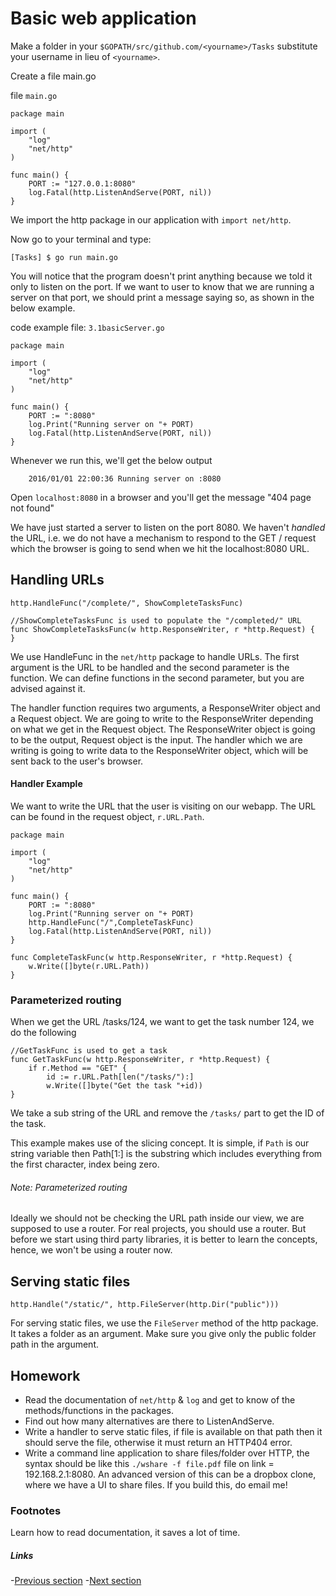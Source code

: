 # Basic web application

Make a folder in your `$GOPATH/src/github.com/<yourname>/Tasks` substitute your username in lieu of `<yourname>`.

Create a file main.go

file `main.go`

```golang
package main

import (
	"log"
	"net/http"
)

func main() {
	PORT := "127.0.0.1:8080"
	log.Fatal(http.ListenAndServe(PORT, nil))
}
```

We import the http package in our application with `import net/http`.

Now go to your terminal and type:

```console
[Tasks] $ go run main.go
```

You will notice that the program doesn't print anything because we told it only to listen on the port. If we want to user to know that we are running a server on that port, we should print a message saying so, as shown in the below example.

code example file: `3.1basicServer.go`

```golang
package main

import (
	"log"
	"net/http"
)

func main() {
	PORT := ":8080"
	log.Print("Running server on "+ PORT)
	log.Fatal(http.ListenAndServe(PORT, nil))
}
```

Whenever we run this, we'll get the below output

		2016/01/01 22:00:36 Running server on :8080

Open `localhost:8080` in a browser and you'll get the message "404 page not found"

We have just started a server to listen on the port 8080. We haven't _handled_ the URL, i.e. we do not have a mechanism to respond to the GET / request which the browser is going to send when we hit the localhost:8080 URL.

## Handling URLs

```golang
http.HandleFunc("/complete/", ShowCompleteTasksFunc)

//ShowCompleteTasksFunc is used to populate the "/completed/" URL
func ShowCompleteTasksFunc(w http.ResponseWriter, r *http.Request) {
}
```

We use HandleFunc in the `net/http` package to handle URLs. The first argument is the URL to be handled and the second parameter is the function. We can define functions in the second parameter, but you are advised against it.

The handler function requires two arguments, a ResponseWriter object and a Request object. We are going to write to the ResponseWriter depending on what we get in the Request object. The ResponseWriter object is going to be the output, Request object is the input. The handler which we are writing is going to write data to the ResponseWriter object, which will be sent back to the user's browser.

#### Handler Example

We want to write the URL that the user is visiting on our webapp. The URL can be found in the request object, `r.URL.Path`.

```golang
package main

import (
	"log"
	"net/http"
)

func main() {
	PORT := ":8080"
	log.Print("Running server on "+ PORT)
	http.HandleFunc("/",CompleteTaskFunc)
	log.Fatal(http.ListenAndServe(PORT, nil))
}

func CompleteTaskFunc(w http.ResponseWriter, r *http.Request) {
	w.Write([]byte(r.URL.Path))
}
```

### Parameterized routing

When we get the URL /tasks/124, we want to get the task number 124, we do the following

```golang
//GetTaskFunc is used to get a task
func GetTaskFunc(w http.ResponseWriter, r *http.Request) {
	if r.Method == "GET" {
		id := r.URL.Path[len("/tasks/"):]
		w.Write([]byte("Get the task "+id))
}
```

We take a sub string of the URL and remove the `/tasks/` part to get the ID of the task.

This example makes use of the slicing concept. It is simple, if `Path` is our string variable then Path[1:] is the substring which includes everything from the first character, index being zero.

###### Note: Parameterized routing
Ideally we should not be checking the URL path inside our view, we are supposed to use a router. For real projects, you should use a router. But before we start using third party libraries, it is better to learn the concepts, hence, we won't be using a router now.

## Serving static files

```golang
http.Handle("/static/", http.FileServer(http.Dir("public")))
```

For serving static files, we use the `FileServer` method of the http package. It takes a folder as an argument. Make sure you give only the public folder path in the argument.

## Homework

-  Read the documentation of `net/http` & `log` and get to know of the methods/functions in the packages.
-  Find out how many alternatives are there to ListenAndServe.
-  Write a handler to serve static files, if file is available on that path then it should serve the file, otherwise it must return an HTTP404 error.
-  Write a command line application to share files/folder over HTTP, the syntax should be like this `./wshare -f file.pdf`
file on link = 192.168.2.1:8080. An advanced version of this can be a dropbox clone, where we have a UI to share files. If you build this, do email me!

### Footnotes
Learn how to read documentation, it saves a lot of time.

##### Links

-[Previous section](1.1WebProgramBasics.md)
-[Next section](2.1WebAppDesign.md)
